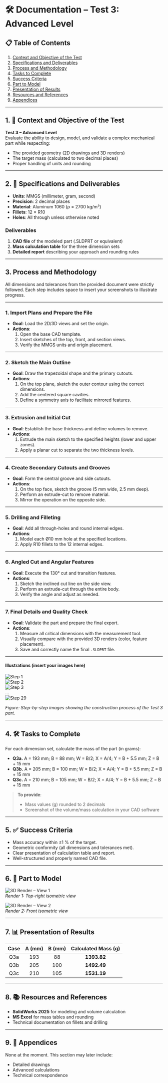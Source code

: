 # 🛠️ Documentation – Test 3: Advanced Level

## 📋 Table of Contents

1. [Context and Objective of the Test](#context)  
2. [Specifications and Deliverables](#specifications)  
3. [Process and Methodology](#process)  
4. [Tasks to Complete](#tasks)  
5. [Success Criteria](#criteria)  
6. [Part to Model](#part)  
7. [Presentation of Results](#results)  
8. [Resources and References](#resources)  
9. [Appendices](#appendices)

---

<a name="context"></a>
## 1. 🎯 Context and Objective of the Test

**Test 3 – Advanced Level**  
Evaluate the ability to design, model, and validate a complex mechanical part while respecting:  
- The provided geometry (2D drawings and 3D renders)  
- The target mass (calculated to two decimal places)  
- Proper handling of units and rounding  

---

<a name="specifications"></a>
## 2. 📐 Specifications and Deliverables

- **Units**: MMGS (millimeter, gram, second)  
- **Precision**: 2 decimal places  
- **Material**: Aluminum 1060 (ρ = 2700 kg/m³)  
- **Fillets**: 12 × R10  
- **Holes**: All through unless otherwise noted  

### Deliverables

1. **CAD file** of the modeled part (.SLDPRT or equivalent)  
2. **Mass calculation table** for the three dimension sets  
3. **Detailed report** describing your approach and rounding rules  

---

<a name="process"></a>
## 3. Process and Methodology

All dimensions and tolerances from the provided document were strictly followed. Each step includes space to insert your screenshots to illustrate progress.

---

### 1. Import Plans and Prepare the File  
- **Goal**: Load the 2D/3D views and set the origin.  
- **Actions**:  
  1. Open the base CAD template.  
  2. Insert sketches of the top, front, and section views.  
  3. Verify the MMGS units and origin placement.  

---

### 2. Sketch the Main Outline  
- **Goal**: Draw the trapezoidal shape and the primary cutouts.  
- **Actions**:  
  1. On the top plane, sketch the outer contour using the correct dimensions.  
  2. Add the centered square cavities.  
  3. Define a symmetry axis to facilitate mirrored features.  

---

### 3. Extrusion and Initial Cut  
- **Goal**: Establish the base thickness and define volumes to remove.  
- **Actions**:  
  1. Extrude the main sketch to the specified heights (lower and upper zones).  
  2. Apply a planar cut to separate the two thickness levels.  

---

### 4. Create Secondary Cutouts and Grooves  
- **Goal**: Form the central groove and side cutouts.  
- **Actions**:  
  1. On the top face, sketch the groove (5 mm wide, 2.5 mm deep).  
  2. Perform an extrude-cut to remove material.  
  3. Mirror the operation on the opposite side.  

---

### 5. Drilling and Filleting  
- **Goal**: Add all through-holes and round internal edges.  
- **Actions**:  
  1. Model each Ø10 mm hole at the specified locations.  
  2. Apply R10 fillets to the 12 internal edges.  

---

### 6. Angled Cut and Angular Features  
- **Goal**: Execute the 130° cut and transition features.  
- **Actions**:  
  1. Sketch the inclined cut line on the side view.  
  2. Perform an extrude-cut through the entire body.  
  3. Verify the angle and adjust as needed.  

---

### 7. Final Details and Quality Check  
- **Goal**: Validate the part and prepare the final export.  
- **Actions**:  
  1. Measure all critical dimensions with the measurement tool.  
  2. Visually compare with the provided 3D renders (color, feature placement).  
  3. Save and correctly name the final `.SLDPRT` file.  

---

#### Illustrations (insert your images here)

![Step 1](Documentation/semaine-3/mecanique/assets/process_images/img_1.png)  
![Step 2](Documentation/semaine-3/mecanique/assets/process_images/img_2.png)  
![Step 3](Documentation/semaine-3/mecanique/assets/process_images/img_3.png)  
…  
![Step 29](Documentation/semaine-3/mecanique/assets/process_images/img_29.png)  

*Figure: Step-by-step images showing the construction process of the Test 3 part.*

---

<a name="tasks"></a>
## 4. 🛠️ Tasks to Complete

For each dimension set, calculate the mass of the part (in grams):

- **Q3a.** A = 193 mm; B = 88 mm; W = B/2; X = A/4; Y = B + 5.5 mm; Z = B + 15 mm  
- **Q3b.** A = 205 mm; B = 100 mm; W = B/2; X = A/4; Y = B + 5.5 mm; Z = B + 15 mm  
- **Q3c.** A = 210 mm; B = 105 mm; W = B/2; X = A/4; Y = B + 5.5 mm; Z = B + 15 mm  

> **To provide**:  
> - Mass values (g) rounded to 2 decimals  
> - Screenshot of the volume/mass calculation in your CAD software  

---

<a name="criteria"></a>
## 5. ✅ Success Criteria

- Mass accuracy within ±1 % of the target.  
- Geometric conformity (all dimensions and tolerances met).  
- Clear presentation of calculation table and report.  
- Well-structured and properly named CAD file.  

---

<a name="part"></a>
## 6. 🧩 Part to Model

![3D Render – View 1](Documentation/semaine-3/mecanique/assets/imgs/a_modeliser_1.png)  
*Render 1: Top-right isometric view*

![3D Render – View 2](Documentation/semaine-3/mecanique/assets/imgs/a_modeliser_2.png)  
*Render 2: Front isometric view*

---

<a name="results"></a>
## 7. 📊 Presentation of Results

| Case | A (mm) | B (mm) | Calculated Mass (g) |
|:----:|:------:|:------:|:-------------------:|
| Q3a  | 193    | 88     | **1393.82**         |
| Q3b  | 205    | 100    | **1492.49**         |
| Q3c  | 210    | 105    | **1531.19**         |

---

<a name="resources"></a>
## 8. 📚 Resources and References

- **SolidWorks 2025** for modeling and volume calculation  
- **MS Excel** for mass tables and rounding  
- Technical documentation on fillets and drilling  

---

<a name="appendices"></a>
## 9. 📎 Appendices

None at the moment. This section may later include:  
- Detailed drawings  
- Advanced calculations  
- Technical correspondence  
